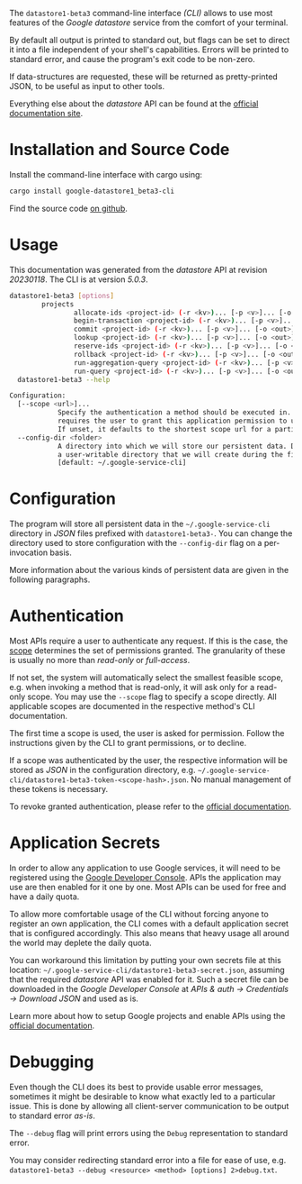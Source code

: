 <!---
DO NOT EDIT !
This file was generated automatically from 'src/generator/templates/cli/README.md.mako'
DO NOT EDIT !
-->
The `datastore1-beta3` command-line interface *(CLI)* allows to use most features of the *Google datastore* service from the comfort of your terminal.

By default all output is printed to standard out, but flags can be set to direct it into a file independent of your shell's
capabilities. Errors will be printed to standard error, and cause the program's exit code to be non-zero.

If data-structures are requested, these will be returned as pretty-printed JSON, to be useful as input to other tools.

Everything else about the *datastore* API can be found at the
[official documentation site](https://cloud.google.com/datastore/).

# Installation and Source Code

Install the command-line interface with cargo using:

```bash
cargo install google-datastore1_beta3-cli
```

Find the source code [on github](https://github.com/Byron/google-apis-rs/tree/main/gen/datastore1_beta3-cli).

# Usage

This documentation was generated from the *datastore* API at revision *20230118*. The CLI is at version *5.0.3*.

```bash
datastore1-beta3 [options]
        projects
                allocate-ids <project-id> (-r <kv>)... [-p <v>]... [-o <out>]
                begin-transaction <project-id> (-r <kv>)... [-p <v>]... [-o <out>]
                commit <project-id> (-r <kv>)... [-p <v>]... [-o <out>]
                lookup <project-id> (-r <kv>)... [-p <v>]... [-o <out>]
                reserve-ids <project-id> (-r <kv>)... [-p <v>]... [-o <out>]
                rollback <project-id> (-r <kv>)... [-p <v>]... [-o <out>]
                run-aggregation-query <project-id> (-r <kv>)... [-p <v>]... [-o <out>]
                run-query <project-id> (-r <kv>)... [-p <v>]... [-o <out>]
  datastore1-beta3 --help

Configuration:
  [--scope <url>]...
            Specify the authentication a method should be executed in. Each scope
            requires the user to grant this application permission to use it.
            If unset, it defaults to the shortest scope url for a particular method.
  --config-dir <folder>
            A directory into which we will store our persistent data. Defaults to
            a user-writable directory that we will create during the first invocation.
            [default: ~/.google-service-cli]

```

# Configuration

The program will store all persistent data in the `~/.google-service-cli` directory in *JSON* files prefixed with `datastore1-beta3-`.  You can change the directory used to store configuration with the `--config-dir` flag on a per-invocation basis.

More information about the various kinds of persistent data are given in the following paragraphs.

# Authentication

Most APIs require a user to authenticate any request. If this is the case, the [scope][scopes] determines the 
set of permissions granted. The granularity of these is usually no more than *read-only* or *full-access*.

If not set, the system will automatically select the smallest feasible scope, e.g. when invoking a
method that is read-only, it will ask only for a read-only scope. 
You may use the `--scope` flag to specify a scope directly. 
All applicable scopes are documented in the respective method's CLI documentation.

The first time a scope is used, the user is asked for permission. Follow the instructions given 
by the CLI to grant permissions, or to decline.

If a scope was authenticated by the user, the respective information will be stored as *JSON* in the configuration
directory, e.g. `~/.google-service-cli/datastore1-beta3-token-<scope-hash>.json`. No manual management of these tokens
is necessary.

To revoke granted authentication, please refer to the [official documentation][revoke-access].

# Application Secrets

In order to allow any application to use Google services, it will need to be registered using the 
[Google Developer Console][google-dev-console]. APIs the application may use are then enabled for it
one by one. Most APIs can be used for free and have a daily quota.

To allow more comfortable usage of the CLI without forcing anyone to register an own application, the CLI
comes with a default application secret that is configured accordingly. This also means that heavy usage
all around the world may deplete the daily quota.

You can workaround this limitation by putting your own secrets file at this location: 
`~/.google-service-cli/datastore1-beta3-secret.json`, assuming that the required *datastore* API 
was enabled for it. Such a secret file can be downloaded in the *Google Developer Console* at 
*APIs & auth -> Credentials -> Download JSON* and used as is.

Learn more about how to setup Google projects and enable APIs using the [official documentation][google-project-new].


# Debugging

Even though the CLI does its best to provide usable error messages, sometimes it might be desirable to know
what exactly led to a particular issue. This is done by allowing all client-server communication to be 
output to standard error *as-is*.

The `--debug` flag will print errors using the `Debug` representation to standard error.

You may consider redirecting standard error into a file for ease of use, e.g. `datastore1-beta3 --debug <resource> <method> [options] 2>debug.txt`.


[scopes]: https://developers.google.com/+/api/oauth#scopes
[revoke-access]: http://webapps.stackexchange.com/a/30849
[google-dev-console]: https://console.developers.google.com/
[google-project-new]: https://developers.google.com/console/help/new/
